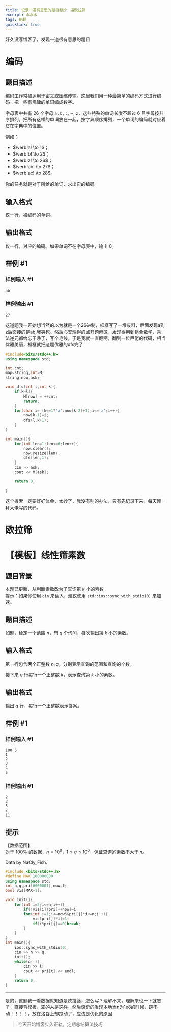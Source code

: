 ```yaml
---
title: 记录一道有意思的题目和抄一遍欧拉筛
excerpt: 水水水
tags: 刷题
quicklink: true
---
```




好久没写博客了，发现一道很有意思的题目



# 编码

## 题目描述

编码工作常被运用于密文或压缩传输。这里我们用一种最简单的编码方式进行编码：把一些有规律的单词编成数字。

字母表中共有 $26$ 个字母 $\mathtt{a,b,c,\cdots,z}$，这些特殊的单词长度不超过 $6$ 且字母按升序排列。把所有这样的单词放在一起，按字典顺序排列，一个单词的编码就对应着它在字典中的位置。

例如：

- $\verb!a! \to 1$；
- $\verb!b! \to 2$；
- $\verb!z! \to 26$；
- $\verb!ab! \to 27$；
- $\verb!ac! \to 28$。

你的任务就是对于所给的单词，求出它的编码。

## 输入格式

仅一行，被编码的单词。

## 输出格式

仅一行，对应的编码。如果单词不在字母表中，输出 $0$。

## 样例 #1

### 样例输入 #1

```
ab
```

### 样例输出 #1

```
27
```

这道题我一开始想当然的以为就是一个26进制，框框写了一堆废料，后面发现a到z后面接的是ab,我哭死。然后心安理得的点开题解区，发现得用到组合数学，乘法逆元都给忘干净了，写个毛线，于是我就一直翻啊，翻到一位巨佬的代码，相当优雅美丽，框框就把这题优雅的dfs完了

```cpp
#include<bits/stdc++.h>
using namespace std;

int cnt;
map<string,int>M;
string now,ask;

void dfs(int l,int k){
    if(k>l){
        M[now] = ++cnt;
        return;
    }
    for(char i= (k==1?'a':now[k-2]+1);i<='z';i++){
        now[k-1]=i;
        dfs(l,k+1);
    }
}

int main(){
    for(int len=1;len<=6;len++){
        now.clear();
        now.resize(len);
        dfs(len,1);
    }
    cin >> ask;
    cout << M[ask]; 

    return 0;

}
```

这个搜索一定要好好体会，太妙了，我没有别的办法，只有先记录下来，每天拜一拜大佬写的代码。

# 欧拉筛

# 【模板】线性筛素数

## 题目背景

本题已更新，从判断素数改为了查询第 $k$ 小的素数  
提示：如果你使用  `cin` 来读入，建议使用 `std::ios::sync_with_stdio(0)` 来加速。

## 题目描述

如题，给定一个范围 $n$，有 $q$ 个询问，每次输出第 $k$ 小的素数。

## 输入格式

第一行包含两个正整数 $n,q$，分别表示查询的范围和查询的个数。

接下来 $q$ 行每行一个正整数 $k$，表示查询第 $k$ 小的素数。

## 输出格式

输出 $q$ 行，每行一个正整数表示答案。

## 样例 #1

### 样例输入 #1

```
100 5
1
2
3
4
5
```

### 样例输出 #1

```
2
3
5
7
11
```

## 提示

【数据范围】  
对于 $100\%$ 的数据，$n = 10^8$，$1 \le q \le 10^6$，保证查询的素数不大于 $n$。

Data by NaCly\_Fish.

```cpp
#include <bits/stdc++.h>
#define MAX 100000000
using namespace std;
int n,q,pri[6000001],now,t;
bool vis[MAX+1];

void init(){
    for(int i=2;i<=n;i++){
        if(!vis[i])pri[++now]=i;
        for(int j=1;j<=now&&pri[j]*i<=n;j++){
            vis[pri[j]*i]=1;
            if(i%pri[j]==0)break;
        }
    }
}
int main(){
    ios::sync_with_stdio(0);
    cin >> n >> q;
    init();
    while(q--){
        cin >> t;
        cout << pri[t] << endl;
    }    
    return 0;
}
```

---

是的，这题我一看数据就知道是欧拉筛，怎么写？理解不来，理解来也一下就忘了，直接背模板，~~笨的人是这样~~，然后惊奇的发现本地当n为1e8的时候，跑不动！！！！，放在洛谷上却跑动了，应该是优化的原因

> 今天开始博客步入正轨，定期总结算法技巧
